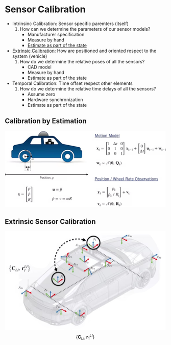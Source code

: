 # Sensor Calibration

* Intrinsinc Calibration: Sensor specific paremters (itself)
    1. How can we determine the parameters of our sensor models?
        * Manufacturer specification
        * Measure by hand
        * [Estimate as part of the state](#calibration-by-estimation)
* [Extrinsic Calibration](#extrinsic-sensor-calibration): How are positioned and oriented respect to the system (vehicle)
    1. How do we determine the relative poses of all the sensors?
        * CAD model
        * Measure by hand
        * Estimate as part of the state
* Temporal Calibration: Time offset respect other elements
    1. How do we determine the relative time delays of all the sensors?
        * Assume zero
        * Hardware synchronization
        * Estimate as part of the state

## Calibration by Estimation

![motion model](./Motion%20Model.jpg)

## Extrinsic Sensor Calibration

![Sensors](./Sensors.jpg)
$$\{\bm{C}_{LI},\bm{r}_1^{LI} \}$$
